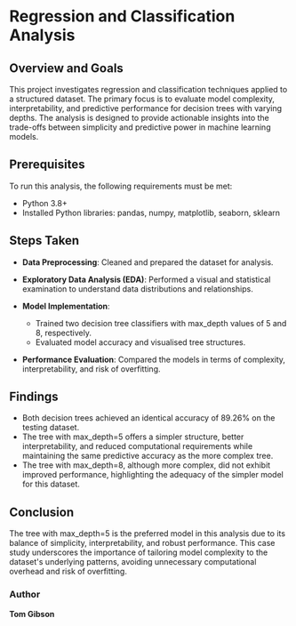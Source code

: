 # Regression and Classification Analysis

## Overview and Goals

This project investigates regression and classification techniques applied to a structured dataset. The primary focus is to evaluate model complexity, interpretability, and predictive performance for decision trees with varying depths. The analysis is designed to provide actionable insights into the trade-offs between simplicity and predictive power in machine learning models.

## Prerequisites

To run this analysis, the following requirements must be met:
  - Python 3.8+
  - Installed Python libraries: pandas, numpy, matplotlib, seaborn, sklearn

## Steps Taken

  - **Data Preprocessing**: Cleaned and prepared the dataset for analysis.
  - **Exploratory Data Analysis (EDA)**: Performed a visual and statistical examination to understand data distributions and relationships.
  - **Model Implementation**:
    - Trained two decision tree classifiers with max_depth values of 5 and 8, respectively.
    - Evaluated model accuracy and visualised tree structures.

- **Performance Evaluation**: Compared the models in terms of complexity, interpretability, and risk of overfitting.

## Findings

  - Both decision trees achieved an identical accuracy of 89.26% on the testing dataset.
  - The tree with max_depth=5 offers a simpler structure, better interpretability, and reduced computational requirements while maintaining the same predictive accuracy as the more complex tree.
  - The tree with max_depth=8, although more complex, did not exhibit improved performance, highlighting the adequacy of the simpler model for this dataset.

## Conclusion
The tree with max_depth=5 is the preferred model in this analysis due to its balance of simplicity, interpretability, and robust performance. This case study underscores the importance of tailoring model complexity to the dataset's underlying patterns, avoiding unnecessary computational overhead and risk of overfitting.

### **Author**
**Tom Gibson**
